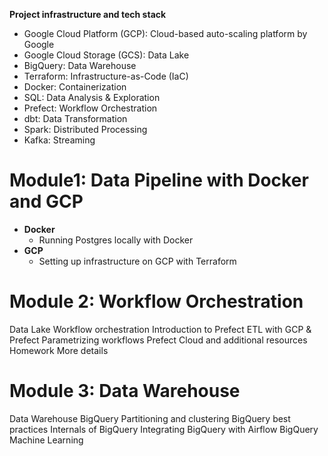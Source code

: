 **Project infrastructure and tech stack**  
* Google Cloud Platform (GCP): Cloud-based auto-scaling platform by Google
* Google Cloud Storage (GCS): Data Lake
* BigQuery: Data Warehouse
* Terraform: Infrastructure-as-Code (IaC)
* Docker: Containerization
* SQL: Data Analysis & Exploration
* Prefect: Workflow Orchestration
* dbt: Data Transformation
* Spark: Distributed Processing
* Kafka: Streaming


# Module1: Data Pipeline with Docker and GCP 
* **Docker** 
  - Running Postgres locally with Docker
* **GCP**
  - Setting up infrastructure on GCP with Terraform
  

# Module 2: Workflow Orchestration
Data Lake
Workflow orchestration
Introduction to Prefect
ETL with GCP & Prefect
Parametrizing workflows
Prefect Cloud and additional resources
Homework
More details

# Module 3: Data Warehouse
Data Warehouse
BigQuery
Partitioning and clustering
BigQuery best practices
Internals of BigQuery
Integrating BigQuery with Airflow
BigQuery Machine Learning
